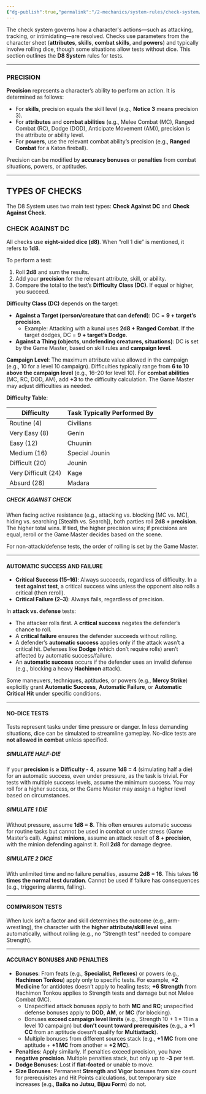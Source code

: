 ```yaml
---
{"dg-publish":true,"permalink":"/2-mechanics/system-rules/check-system/"}
---
```


The check system governs how a character's actions—such as attacking, tracking, or intimidating—are resolved. Checks use parameters from the character sheet (**attributes**, **skills**, **combat skills**, and **powers**) and typically involve rolling dice, though some situations allow tests without dice. This section outlines the **D8 System** rules for tests.

---

### PRECISION

**Precision** represents a character’s ability to perform an action. It is determined as follows:

- For **skills**, precision equals the skill level (e.g., **Notice 3** means precision 3).
- For **attributes** and **combat abilities** (e.g., Melee Combat (MC), Ranged Combat (RC), Dodge (DOD), Anticipate Movement (AM)), precision is the attribute or ability level.
- For **powers**, use the relevant combat ability’s precision (e.g., **Ranged Combat** for a Katon fireball).

Precision can be modified by **accuracy bonuses** or **penalties** from combat situations, powers, or aptitudes.

---

## TYPES OF CHECKS

The D8 System uses two main test types: **Check Against DC** and **Check Against Check**.

### CHECK AGAINST DC

All checks use **eight-sided dice (d8)**. When “roll 1 die” is mentioned, it refers to **1d8**.

To perform a test:

1. Roll **2d8** and sum the results.
2. Add your **precision** for the relevant attribute, skill, or ability.
3. Compare the total to the test’s **Difficulty Class (DC)**. If equal or higher, you succeed.

**Difficulty  Class (DC)** depends on the target:

- **Against a Target (person/creature that can defend)**: DC = **9 + target’s precision**.
    - Example: Attacking with a kunai uses **2d8 + Ranged Combat**. If the target dodges, DC = **9 + target’s Dodge**.
- **Against a Thing (objects, undefending creatures, situations)**: DC is set by the Game Master, based on skill rules and **campaign level**.

**Campaign Level**: The maximum attribute value allowed in the campaign (e.g., 10 for a level 10 campaign). Difficulties typically range from **6 to 10 above the campaign level** (e.g., 16–20 for level 10). For **combat abilities** (MC, RC, DOD, AM), add **+3** to the difficulty calculation. The Game Master may adjust difficulties as needed.

**Difficulty Table**:

|**Difficulty**|**Task Typically Performed By**|
|---|---|
|Routine (4)|Civilians|
|Very Easy (8)|Genin|
|Easy (12)|Chuunin|
|Medium (16)|Special Jounin|
|Difficult (20)|Jounin|
|Very Difficult (24)|Kage|
|Absurd (28)|Madara|

##### CHECK AGAINST CHECK

When facing active resistance (e.g., attacking vs. blocking [MC vs. MC], hiding vs. searching [Stealth vs. Search]), both parties roll **2d8 + precision**. The higher total wins. If tied, the higher precision wins; if precisions are equal, reroll or the Game Master decides based on the scene.

For non-attack/defense tests, the order of rolling is set by the Game Master.

---

#### AUTOMATIC SUCCESS AND FAILURE

- **Critical Success (15–16)**: Always succeeds, regardless of difficulty. In a **test against test**, a critical success wins unless the opponent also rolls a critical (then reroll).
- **Critical Failure (2–3)**: Always fails, regardless of precision.

In **attack vs. defense** tests:

- The attacker rolls first. A **critical success** negates the defender’s chance to roll.
- A **critical failure** ensures the defender succeeds without rolling.
- A defender’s **automatic success** applies only if the attack wasn’t a critical hit. Defenses like **Dodge** (which don’t require rolls) aren’t affected by automatic success/failure.
- An **automatic success** occurs if the defender uses an invalid defense (e.g., blocking a heavy **Hachimon** attack).

Some maneuvers, techniques, aptitudes, or powers (e.g., **Mercy Strike**) explicitly grant **Automatic Success**, **Automatic Failure**, or **Automatic Critical Hit** under specific conditions.

---

#### NO-DICE TESTS

Tests represent tasks under time pressure or danger. In less demanding situations, dice can be simulated to streamline gameplay. No-dice tests are **not allowed in combat** unless specified.

##### SIMULATE HALF-DIE

If your **precision** is **≥ Difficulty - 4**, assume **1d8 = 4** (simulating half a die) for an automatic success, even under pressure, as the task is trivial. For tests with multiple success levels, assume the minimum success. You may roll for a higher success, or the Game Master may assign a higher level based on circumstances.

##### SIMULATE 1 DIE

Without pressure, assume **1d8 = 8**. This often ensures automatic success for routine tasks but cannot be used in combat or under stress (Game Master’s call). Against **minions**, assume an attack result of **8 + precision**, with the minion defending against it. Roll **2d8** for damage degree.

##### SIMULATE 2 DICE

With unlimited time and no failure penalties, assume **2d8 = 16**. This takes **16 times the normal test duration**. Cannot be used if failure has consequences (e.g., triggering alarms, falling).

---

#### COMPARISON TESTS

When luck isn’t a factor and skill determines the outcome (e.g., arm-wrestling), the character with the **higher attribute/skill level** wins automatically, without rolling (e.g., no “Strength test” needed to compare Strength).

---

#### ACCURACY BONUSES AND PENALTIES

- **Bonuses**: From feats (e.g., **Specialist**, **Reflexes**) or powers (e.g., **Hachimon Tonkou**) apply only to specific tests. For example, **+2 Medicine** for antidotes doesn’t apply to healing tests; **+6 Strength** from Hachimon Tonkou applies to Strength tests and damage but not Melee Combat (MC).
    - Unspecified attack bonuses apply to both **MC** and **RC**; unspecified defense bonuses apply to **DOD**, **AM**, or **MC** (for blocking).
    - Bonuses **exceed campaign level limits** (e.g., Strength 10 + 1 = 11 in a level 10 campaign) but **don’t count toward prerequisites** (e.g., a **+1 CC** from an aptitude doesn’t qualify for **Multiattack**).
    - Multiple bonuses from different sources stack (e.g., **+1 MC** from one aptitude + **+1 MC** from another = **+2 MC**).
- **Penalties**: Apply similarly. If penalties exceed precision, you have **negative precision**. Multiple penalties stack, but only up to **-3** per test.
- **Dodge Bonuses**: Lost if **flat-footed** or unable to move.
- **Size Bonuses**: Permanent **Strength** and **Vigor** bonuses from size count for prerequisites and Hit Points calculations, but temporary size increases (e.g., **Baika no Jutsu**, **Bijuu Form**) do not.